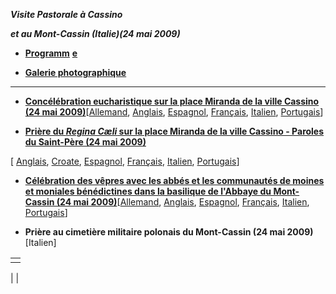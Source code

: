 ***Visite Pastorale à Cassino***

***et au Mont-Cassin (Italie)******(24 mai 2009)***

- **[Programm](/content/benedict-xvi/fr/travels/2009/documents/trav_ben-xvi_montecassino-program_20090524.html)** [**e**](/content/benedict-xvi/it/travels/2009/documents/trav_ben-xvi_montecassino-program_20090524.html)


- **[Galerie photographique](http://www.vatican.va/news_services/liturgy/photogallery/2009/20090524/index.html)**


* * *

- **[Concélébration eucharistique sur la place Miranda de la ville Cassino (24 mai 2009)](/content/benedict-xvi/fr/homilies/2009/documents/hf_ben-xvi_hom_20090524_cassino.html)**\[[Allemand](/content/benedict-xvi/de/homilies/2009/documents/hf_ben-xvi_hom_20090524_cassino.html), [Anglais](/content/benedict-xvi/en/homilies/2009/documents/hf_ben-xvi_hom_20090524_cassino.html), [Espagnol](/content/benedict-xvi/es/homilies/2009/documents/hf_ben-xvi_hom_20090524_cassino.html), [Français](/content/benedict-xvi/fr/homilies/2009/documents/hf_ben-xvi_hom_20090524_cassino.html), [Italien](/content/benedict-xvi/it/homilies/2009/documents/hf_ben-xvi_hom_20090524_cassino.html), [Portugais](/content/benedict-xvi/pt/homilies/2009/documents/hf_ben-xvi_hom_20090524_cassino.html)\]


- **[Prière du *Regina Cæli* sur la place Miranda de la ville Cassino - Paroles du Saint-Père (24 mai 2009)](/content/benedict-xvi/fr/angelus/2009/documents/hf_ben-xvi_reg_20090524_cassino.html)**

\[ [Anglais](/content/benedict-xvi/en/angelus/2009/documents/hf_ben-xvi_reg_20090524_cassino.html), [Croate](/content/benedict-xvi/hr/angelus/2009/documents/hf_ben-xvi_reg_20090524_cassino.html), [Espagnol](/content/benedict-xvi/es/angelus/2009/documents/hf_ben-xvi_reg_20090524_cassino.html), [Français](/content/benedict-xvi/fr/angelus/2009/documents/hf_ben-xvi_reg_20090524_cassino.html), [Italien](/content/benedict-xvi/it/angelus/2009/documents/hf_ben-xvi_reg_20090524_cassino.html), [Portugais](/content/benedict-xvi/pt/angelus/2009/documents/hf_ben-xvi_reg_20090524_cassino.html)\]


- **[Célébration des vêpres avec les abbés et les communautés de moines et moniales bénédictines dans la basilique de l'Abbaye du Mont-Cassin (24 mai 2009)](/content/benedict-xvi/fr/homilies/2009/documents/hf_ben-xvi_hom_20090524_vespri-montecassino.html)**\[[Allemand](/content/benedict-xvi/de/homilies/2009/documents/hf_ben-xvi_hom_20090524_vespri-montecassino.html), [Anglais](/content/benedict-xvi/en/homilies/2009/documents/hf_ben-xvi_hom_20090524_vespri-montecassino.html), [Espagnol](/content/benedict-xvi/es/homilies/2009/documents/hf_ben-xvi_hom_20090524_vespri-montecassino.html), [Français](/content/benedict-xvi/fr/homilies/2009/documents/hf_ben-xvi_hom_20090524_vespri-montecassino.html), [Italien](/content/benedict-xvi/it/homilies/2009/documents/hf_ben-xvi_hom_20090524_vespri-montecassino.html), [Portugais](/content/benedict-xvi/pt/homilies/2009/documents/hf_ben-xvi_hom_20090524_vespri-montecassino.html)\]


- **Prière au cimetière militaire polonais du Mont-Cassin (24 mai 2009)**\[Italien\]


|     |
| --- |
|  |

|
|